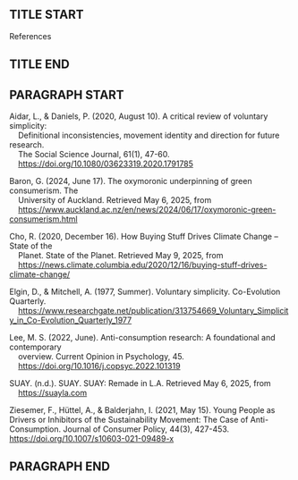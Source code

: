 ## TITLE START ##
References
## TITLE END ##

## PARAGRAPH START ##
Aidar, L., & Daniels, P. (2020, August 10). A critical review of voluntary simplicity:<br /> 
&nbsp;&nbsp;&nbsp;&nbsp;Definitional inconsistencies, movement identity and direction for future research.<br /> 
&nbsp;&nbsp;&nbsp;&nbsp;The Social Science Journal, 61(1), 47-60.<br /> 
&nbsp;&nbsp;&nbsp;&nbsp;https://doi.org/10.1080/03623319.2020.1791785<br />

Baron, G. (2024, June 17). The oxymoronic underpinning of green consumerism. The<br /> 
&nbsp;&nbsp;&nbsp;&nbsp;University of Auckland. Retrieved May 6, 2025, from<br /> 
&nbsp;&nbsp;&nbsp;&nbsp;https://www.auckland.ac.nz/en/news/2024/06/17/oxymoronic-green-consumerism.html<br />

Cho, R. (2020, December 16). How Buying Stuff Drives Climate Change – State of the<br /> 
&nbsp;&nbsp;&nbsp;&nbsp;Planet. State of the Planet. Retrieved May 9, 2025, from<br /> 
&nbsp;&nbsp;&nbsp;&nbsp;https://news.climate.columbia.edu/2020/12/16/buying-stuff-drives-climate-change/<br />

Elgin, D., & Mitchell, A. (1977, Summer). Voluntary simplicity. Co-Evolution Quarterly.<br /> 
&nbsp;&nbsp;&nbsp;&nbsp;https://www.researchgate.net/publication/313754669_Voluntary_Simplicity_in_Co-Evolution_Quarterly_1977<br />

Lee, M. S. (2022, June). Anti-consumption research: A foundational and contemporary<br /> 
&nbsp;&nbsp;&nbsp;&nbsp;overview. Current Opinion in Psychology, 45.<br /> 
&nbsp;&nbsp;&nbsp;&nbsp;https://doi.org/10.1016/j.copsyc.2022.101319<br />

SUAY. (n.d.). SUAY. SUAY: Remade in L.A. Retrieved May 6, 2025, from<br /> 
&nbsp;&nbsp;&nbsp;&nbsp;https://suayla.com<br /> 

Ziesemer, F., Hüttel, A., & Balderjahn, I. (2021, May 15). Young People as Drivers or
Inhibitors of the Sustainability Movement: The Case of Anti-Consumption.
Journal of Consumer Policy, 44(3), 427-453.
https://doi.org/10.1007/s10603-021-09489-x
## PARAGRAPH END ##
